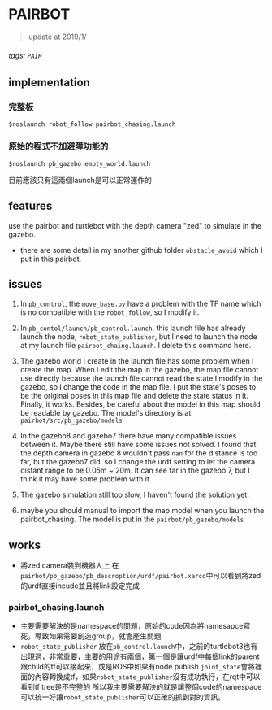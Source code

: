 # PAIRBOT
> update at 2019/1/
###### tags: `PAIR`
## implementation
### 完整板
`$roslaunch robot_follow pairbot_chasing.launch`
### 原始的程式不加避障功能的
`$roslaunch pb_gazebo empty_world.launch`

目前應該只有這兩個launch是可以正常運作的
## features

use the pairbot and turtlebot with the depth camera "zed" to simulate in the gazebo.
- there are some detail in my another github folder `obstacle_avoid` which I put in this pairbot.
## issues

1. In `pb_control`, the `move_base.py` have a problem with the TF name which is no compatible with the `robot_follow`, so I modify it.
2. In `pb_contol/launch/pb_control.launch`, this launch file has already launch the node, `robot_state_publisher`, but I need to launch the node at my launch file `pairbot_chaing.launch`. I delete this command here.
3. The gazebo world I create in the launch file has some problem when I create the map. When I edit the map in the gazebo, the map file cannot use directly because the launch file cannot read the state I modify in the gazebo, so I change the code in the map file. I put the state's poses to be the original poses in this map file and delete the state status in it. Finally, it works. Besides, be careful about the model in this map should be readable by gazebo. The model's directory is at `pairbot/src/pb_gazebo/models`
4. In the gazebo8 and gazebo7 there have many compatible issues between it. Maybe there still have some issues not solved. 
I found that the depth camera in gazebo 8 wouldn't pass `nan` for the distance is too far, but the gazebo7 did. so I change the urdf setting to let the camera distant range to be 0.05m ~ 20m. It can see far in the gazebo 7, but I think it may have some problem with it.
5. The gazebo simulation still too slow, I haven't found the solution yet.

6. maybe you should manual to import the map model when you launch the pairbot_chasing.
The model is put in the `pairbot/pb_gazebo/models`

## works
- 將zed camera裝到機器人上
在`pairbot/pb_gazebo/pb_descroption/urdf/pairbot.xarco`中可以看到將zed的urdf直接incude並且將link設定完成
### pairbot_chasing.launch
- 主要需要解決的是namespace的問題，原始的code因為將namesapce寫死，導致如果需要創造group，就會產生問題
- `robot_state_publisher`
放在`pb_control.launch`中，之前的turtlebot3也有出現過，非常重要，主要的用途有兩個，第一個是讓urdf中每個link的parent跟child的tf可以接起來，或是ROS中如果有node publish `joint_state`會將裡面的內容轉換成tf，如果`robot_state_publisher`沒有成功執行，在rqt中可以看到tf tree是不完整的
所以我主要需要解決的就是讓整個code的namespace可以統一好讓`robot_state_publisher`可以正確的抓到對的資訊。


